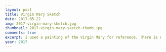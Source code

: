 ```yaml
---
layout: post
title: Virgin Mary Sketch
date: 2017-05-22
img: 2017-virgin-mary-sketch.jpg
thumbnail: 2017-virgin-mary-sketch-thumb.jpg
comments: true
excerpt: I used a painting of the Virgin Mary for reference. There is no real meaning behind this drawing, I just wanted to capture a certain mood that I can't accurately describe in words.
year: 2017
---
```

